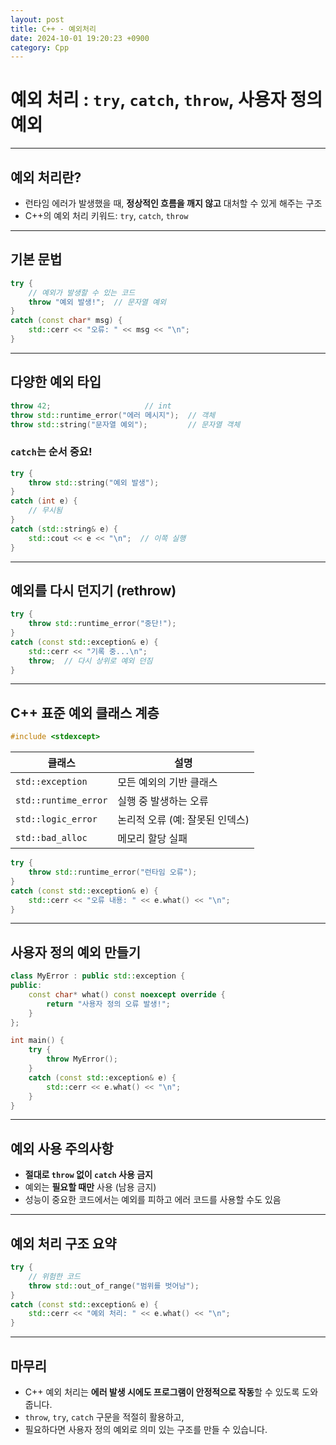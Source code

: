 ```yaml
---
layout: post
title: C++ - 예외처리
date: 2024-10-01 19:20:23 +0900
category: Cpp
---
```

# 예외 처리 : `try`, `catch`, `throw`, 사용자 정의 예외

---

## 예외 처리란?

- 런타임 에러가 발생했을 때, **정상적인 흐름을 깨지 않고** 대처할 수 있게 해주는 구조
- C++의 예외 처리 키워드: `try`, `catch`, `throw`

---

## 기본 문법

```cpp
try {
    // 예외가 발생할 수 있는 코드
    throw "예외 발생!";  // 문자열 예외
}
catch (const char* msg) {
    std::cerr << "오류: " << msg << "\n";
}
```

---

## 다양한 예외 타입

```cpp
throw 42;                     // int
throw std::runtime_error("에러 메시지");  // 객체
throw std::string("문자열 예외");         // 문자열 객체
```

### `catch`는 순서 중요!

```cpp
try {
    throw std::string("예외 발생");
}
catch (int e) {
    // 무시됨
}
catch (std::string& e) {
    std::cout << e << "\n";  // 이쪽 실행
}
```

---

## 예외를 다시 던지기 (rethrow)

```cpp
try {
    throw std::runtime_error("중단!");
}
catch (const std::exception& e) {
    std::cerr << "기록 중...\n";
    throw;  // 다시 상위로 예외 던짐
}
```

---

## C++ 표준 예외 클래스 계층

```cpp
#include <stdexcept>
```

| 클래스            | 설명                              |
|-------------------|-----------------------------------|
| `std::exception`  | 모든 예외의 기반 클래스           |
| `std::runtime_error` | 실행 중 발생하는 오류            |
| `std::logic_error`   | 논리적 오류 (예: 잘못된 인덱스) |
| `std::bad_alloc`     | 메모리 할당 실패                 |

```cpp
try {
    throw std::runtime_error("런타임 오류");
}
catch (const std::exception& e) {
    std::cerr << "오류 내용: " << e.what() << "\n";
}
```

---

## 사용자 정의 예외 만들기

```cpp
class MyError : public std::exception {
public:
    const char* what() const noexcept override {
        return "사용자 정의 오류 발생!";
    }
};

int main() {
    try {
        throw MyError();
    }
    catch (const std::exception& e) {
        std::cerr << e.what() << "\n";
    }
}
```

---

## 예외 사용 주의사항

- **절대로 `throw` 없이 `catch` 사용 금지**  
- 예외는 **필요할 때만** 사용 (남용 금지)
- 성능이 중요한 코드에서는 예외를 피하고 에러 코드를 사용할 수도 있음

---

## 예외 처리 구조 요약

```cpp
try {
    // 위험한 코드
    throw std::out_of_range("범위를 벗어남");
}
catch (const std::exception& e) {
    std::cerr << "예외 처리: " << e.what() << "\n";
}
```

---

## 마무리

- C++ 예외 처리는 **에러 발생 시에도 프로그램이 안정적으로 작동**할 수 있도록 도와줍니다.
- `throw`, `try`, `catch` 구문을 적절히 활용하고,
- 필요하다면 사용자 정의 예외로 의미 있는 구조를 만들 수 있습니다.
